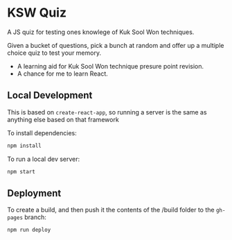 # KSW Quiz

A JS quiz for testing ones knowlege of Kuk Sool Won techniques.

Given a bucket of questions, pick a bunch at random and offer up a multiple
choice quiz to test your memory.

- A learning aid for Kuk Sool Won technique presure point revision.
- A chance for me to learn React.

## Local Development

This is based on `create-react-app`, so running a server is the same as anything
else based on that framework

To install dependencies:

```sh
npm install
```

To run a local dev server:

```sh
npm start
```

## Deployment

To create a build, and then push it the contents of the /build folder to the
`gh-pages` branch:

```sh
npm run deploy
```

